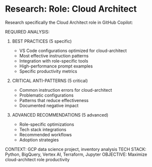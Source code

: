 # Research: Role: Cloud Architect

Research specifically the Cloud Architect role in GitHub Copilot:

REQUIRED ANALYSIS:
1. BEST PRACTICES (5 specific)
   - VS Code configurations optimized for cloud-architect
   - Most effective instruction patterns
   - Integration with role-specific tools
   - High-performance prompt examples
   - Specific productivity metrics

2. CRITICAL ANTI-PATTERNS (5 critical)
   - Common instruction errors for cloud-architect
   - Problematic configurations
   - Patterns that reduce effectiveness
   - Documented negative impact

3. ADVANCED RECOMMENDATIONS (5 advanced)
   - Role-specific optimizations
   - Tech stack integrations
   - Recommended workflows
   - Adoption strategies

CONTEXT: GCP data science project, inventory analysis
TECH STACK: Python, BigQuery, Vertex AI, Terraform, Jupyter
OBJECTIVE: Maximize cloud-architect role productivity
            